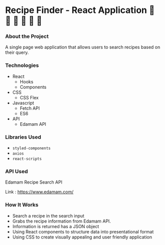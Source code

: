 # Recipe Finder - React Application   :peach: :ramen: :fork_and_knife: :cherries: :pizza: :green_apple:

### About the Project
A single page web application that allows users to search recipes based on their query.

### Technologies

- React
  - Hooks
  - Components
- CSS
  - CSS Flex
- Javascript
  - Fetch API
  - ES6
- API
  - Edamam API

### Libraries Used

* `styled-components`
* `axios`
* `react-scripts`

### API Used
Edamam Recipe Search API

Link : https://www.edamam.com/

### How It Works

- Search a recipe in the search input
- Grabs the recipe information from Edamam API.
- Information is returned has a JSON object
- Using React components to structure data into presentational format
- Using CSS to create visually appealing and user friendly application
